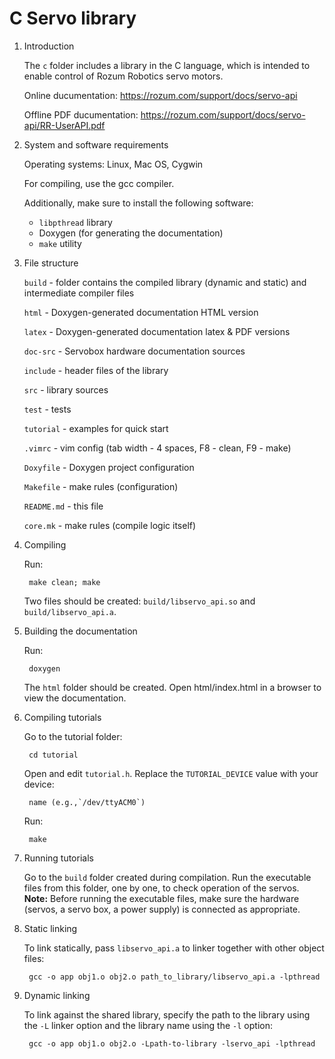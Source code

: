 # C Servo library

1. Introduction

    The `c` folder includes a library in the C language, which is intended to enable control of Rozum Robotics servo motors.
    
    Online ducumentation: https://rozum.com/support/docs/servo-api

    Offline PDF ducumentation: https://rozum.com/support/docs/servo-api/RR-UserAPI.pdf
    
2. System and software requirements

   Operating systems: Linux, Mac OS, Cygwin
   
   For compiling, use the gcc compiler.
   
   Additionally, make sure to install the following software:
   - `libpthread` library
   - Doxygen (for generating the documentation)
   - `make` utility

3. File structure

    `build` - folder contains the compiled library (dynamic and static) and
              intermediate compiler files
        
    `html` - Doxygen-generated documentation HTML version
    
    `latex` - Doxygen-generated documentation latex & PDF versions

    `doc-src` - Servobox hardware documentation sources
    
    `include` - header files of the library
    
    `src` - library sources
    
    `test` - tests
    
    `tutorial` - examples for quick start
    
    `.vimrc` - vim config (tab width - 4 spaces, F8 - clean, F9 - make)
    
    `Doxyfile` - Doxygen project configuration
    
    `Makefile` - make rules (configuration)
    
    `README.md` - this file
    
    `core.mk` - make rules (compile logic itself)

4. Compiling

    Run:
    
        make clean; make
        
    Two files should be created: `build/libservo_api.so` and `build/libservo_api.a`.

5. Building the documentation

    Run:
    
        doxygen
        
    The `html` folder should be created. Open html/index.html in a browser to view the
    documentation.

6. Compiling tutorials

    Go to the tutorial folder:
    
        cd tutorial
        
    Open and edit `tutorial.h`. Replace the `TUTORIAL_DEVICE` value with your device:
    
        name (e.g.,`/dev/ttyACM0`)
        
    Run:
    
        make

7. Running tutorials

    Go to the `build` folder created during compilation. Run the executable files from this folder, one by one, to check operation of the servos.
    <b>Note:</b> Before running the executable files, make sure the hardware (servos, a servo box, a power supply) is connected as appropriate.

8. Static linking

    To link statically, pass `libservo_api.a` to linker together with other 
    object files:
    
        gcc -o app obj1.o obj2.o path_to_library/libservo_api.a -lpthread
        
9. Dynamic linking

    To link against the shared library, specify the path to the library using the `-L` linker
    option and the library name using the `-l` option:
    
        gcc -o app obj1.o obj2.o -Lpath-to-library -lservo_api -lpthread
        
   
